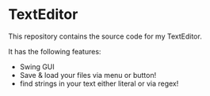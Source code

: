 # TextEditor
This repository contains the source code for my TextEditor.

It has the following features:
- Swing GUI
- Save & load your files via menu or button!
- find strings in your text either literal or via regex!
